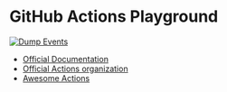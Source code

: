 # GitHub Actions Playground

[![Dump Events](https://github.com/cions/actions-playground/actions/workflows/dump-events.yml/badge.svg)](https://github.com/cions/actions-playground/actions/workflows/dump-events.yml)

- [Official Documentation](https://docs.github.com/en/actions)
- [Official Actions organization](https://github.com/actions)
- [Awesome Actions](https://github.com/sdras/awesome-actions)
